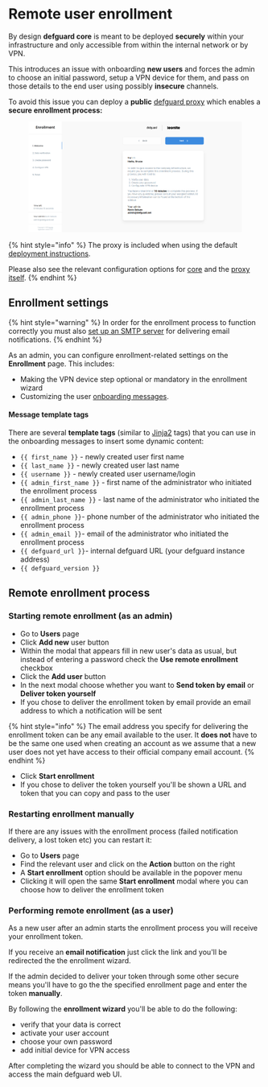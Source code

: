 # Remote user enrollment

By design **defguard core** is meant to be deployed **securely** within your infrastructure and only accessible from within the internal network or by VPN.

This introduces an issue with onboarding **new users** and forces the admin to choose an initial password, setup a VPN device for them, and pass on those details to the end user using possibly **insecure** channels.

To avoid this issue you can deploy a **public** [defguard proxy](https://github.com/DefGuard/proxy) which enables a **secure enrollment process:**

<figure><img src="https://raw.githubusercontent.com/DefGuard/docs/docs/releases/0.7/enrollment.png" alt=""><figcaption></figcaption></figure>

{% hint style="info" %}
The proxy is included when using the default [deployment instructions](../features/setting-up-your-instance/).&#x20;

Please also see the relevant configuration options for [core](../features/setting-up-your-instance/configuration.md#enrollment-configuration) and the [proxy itself](../features/setting-up-your-instance/configuration.md#enrollment-service).&#x20;
{% endhint %}

## Enrollment settings

{% hint style="warning" %}
In order for the enrollment process to function correctly you must also [set up an SMTP server](setting-up-smtp-for-email-notifications.md) for delivering email notifications.
{% endhint %}

As an admin, you can configure enrollment-related settings on the **Enrollment** page. This includes:

* Making the VPN device step optional or mandatory in the enrollment wizard
* Customizing the user [onboarding messages](remote-user-enrollment/user-onboarding-after-enrollment.md).

#### Message template tags

There are several **template tags** (similar to [Jinja2](https://jinja.palletsprojects.com/en/3.1.x/) tags) that you can use in the onboarding messages to insert some dynamic content:

* `{{ first_name }}` - newly created user first name
* `{{ last_name }}` - newly created user last name
* `{{ username }}` - newly created user username/login
* `{{ admin_first_name }}` - first name of the administrator who initiated the enrollment process
* `{{ admin_last_name }}` - last name of the administrator who initiated the enrollment process
* `{{ admin_phone }}`- phone number of the administrator who initiated the enrollment process
* `{{ admin_email }}`- email of the administrator who initiated the enrollment process
* `{{ defguard_url }}`- internal defguard URL (your defguard instance address)
* `{{ defguard_version }}`

## Remote enrollment process

### Starting remote enrollment (as an admin)

* Go to **Users** page
* Click **Add new** user button
* Within the modal that appears fill in new user's data as usual, but instead of entering a password check the **Use remote enrollment** checkbox
* Click the **Add user** button
* In the next modal choose whether you want to **Send token by email** or **Deliver token yourself**
* If you chose to deliver the enrollment token by email provide an email address to which a notification will be sent

{% hint style="info" %}
The email address you specify for delivering the enrollment token can be any email available to the user. It **does not** have to be the same one used when creating an account as we assume that a new user does not yet have access to their official company email account.
{% endhint %}

* Click **Start enrollment**
* If you chose to deliver the token yourself you'll be shown a URL and token that you can copy and pass to the user

### Restarting enrollment manually

If there are any issues with the enrollment process (failed notification delivery, a lost token etc) you can restart it:

* Go to **Users** page
* Find the relevant user and click on the **Action** button on the right
* A **Start enrollment** option should be available in the popover menu
* Clicking it will open the same **Start enrollment** modal where you can choose how to deliver the enrollment token

### Performing remote enrollment (as a user)

As a new user after an admin starts the enrollment process you will receive your enrollment token.

If you receive an **email notification** just click the link and you'll be redirected the the enrollment wizard.

If the admin decided to deliver your token through some other secure means you'll have to go the the specified enrollment page and enter the token **manually**.

By following the **enrollment wizard** you'll be able to do the following:

* verify that your data is correct
* activate your user account
* choose your own password
* add initial device for VPN access

After completing the wizard you should be able to connect to the VPN and access the main defguard web UI.
